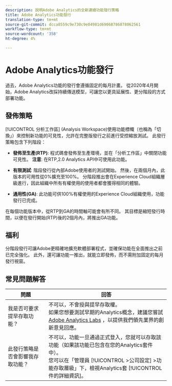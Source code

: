 ```yaml
---
description: 說明Adobe Analytics的全新連續功能發行策略
title: Adobe Analytics功能發行
translation-type: tm+mt
source-git-commit: dcca8559c9e730c9e04981d69068786878062561
workflow-type: tm+mt
source-wordcount: '358'
ht-degree: 4%

---
```



# Adobe Analytics功能發行

過去，Adobe Analytics功能的發行會遵循固定的每月計畫。 從2020年4月開始，Adobe Analytics改採持續傳送模型，可讓您以更具延展性、更分階段的方式部署功能。

## 發佈策略

[!UICONTROL 分析工作區] (Analysis Workspace)使用功能標幟（也稱為「切換」）來控制新功能的可見性，允許在完整版發行之前進行受控縮放測試。 此發行策略包含下列階段：

* **發佈至生產(RTP)**: 程式碼會發佈至生產環境，並在「分析工作區」中關閉功能可見性。 **注意**: 在RTP,2.0 Analytics API中可使用此功能。

* **有限測試**: 階段發行從內部Adobe使用者的測試開始。 然後，在兩個月內，此版本的可用性從0%擴充至100%。 分階段推出會在Experience Cloud組織層級進行，因此組織中所有有權使用的使用者都會獲得相同的體驗。

* **通用性(GA)**: 此功能可供100%有權使用的Experience Cloud組織使用，功能發行已完成。

在每個功能版本中，從RTP到GA的時間軸可能會有所不同。 其目標是縮短發行時間，以便在發行開始(RTP)後的2個月內，將推出GA功能。

## 福利

分階段發行可讓Adobe更精確地擴充軟體部署程式，並確保功能在全面推出之前已完全強化。 此外，還可讓功能一推出，就能立即發佈，而不需附加固定的每月發行視窗。

## 常見問題解答

| 問題 | 回答 |
|---|---|
| 我是否可要求提早存取功能？ | 不可以，不會授與提早存取權。<br>如果您想要測試早期的Analytics概念，建議您嘗試 [Adobe Analytics Labs](https://docs.adobe.com/content/help/zh-Hant/analytics/analyze/tech-previews/overview.html) ，以提供我們領先業界的創新意見回應。 |
| 此發行策略是否會影響我存取功能？ | 不可以，功能一旦通過正式登入，您就可以存取該功能（如果該功能已包含在您的Analytics套件中）。<br>您可以在「管理員 [!UICONTROL >公司設定] >功能存取層級」下，檢視Analytics套 [!UICONTROL 件的詳細資訊][](https://docs.adobe.com/content/help/en/analytics/admin/company-settings/feature-access-levels.html)。 |